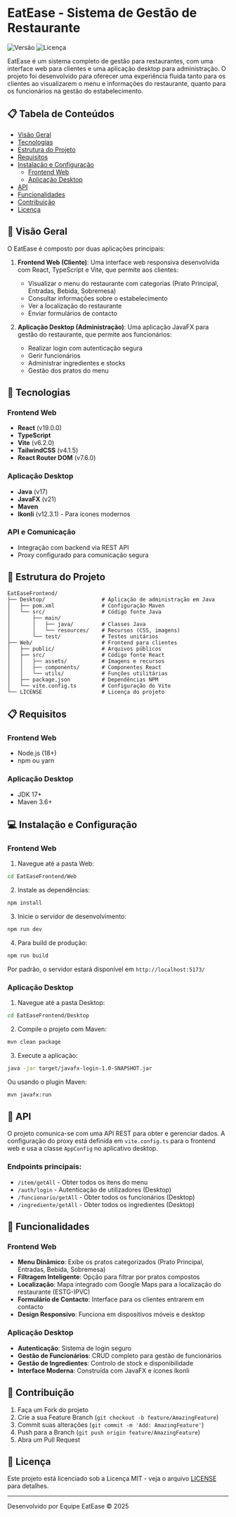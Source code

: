 # EatEase - Sistema de Gestão de Restaurante

![Versão](https://img.shields.io/badge/Versão-1.0-blue)
![Licença](https://img.shields.io/badge/Licença-MIT-green)

EatEase é um sistema completo de gestão para restaurantes, com uma interface web para clientes e uma aplicação desktop para administração. O projeto foi desenvolvido para oferecer uma experiência fluida tanto para os clientes ao visualizarem o menu e informações do restaurante, quanto para os funcionários na gestão do estabelecimento.

## 📋 Tabela de Conteúdos

- [Visão Geral](#-visão-geral)
- [Tecnologias](#-tecnologias)
- [Estrutura do Projeto](#-estrutura-do-projeto)
- [Requisitos](#-requisitos)
- [Instalação e Configuração](#-instalação-e-configuração)
  - [Frontend Web](#frontend-web)
  - [Aplicação Desktop](#aplicação-desktop)
- [API](#-api)
- [Funcionalidades](#-funcionalidades)
- [Contribuição](#-contribuição)
- [Licença](#-licença)

## 🔭 Visão Geral

O EatEase é composto por duas aplicações principais:

1. **Frontend Web (Cliente)**: Uma interface web responsiva desenvolvida com React, TypeScript e Vite, que permite aos clientes:
   - Visualizar o menu do restaurante com categorias (Prato Principal, Entradas, Bebida, Sobremesa)
   - Consultar informações sobre o estabelecimento
   - Ver a localização do restaurante
   - Enviar formulários de contacto

2. **Aplicação Desktop (Administração)**: Uma aplicação JavaFX para gestão do restaurante, que permite aos funcionários:
   - Realizar login com autenticação segura
   - Gerir funcionários
   - Administrar ingredientes e stocks
   - Gestão dos pratos do menu

## 🚀 Tecnologias

### Frontend Web
- **React** (v19.0.0)
- **TypeScript**
- **Vite** (v6.2.0)
- **TailwindCSS** (v4.1.5)
- **React Router DOM** (v7.6.0)

### Aplicação Desktop
- **Java** (v17)
- **JavaFX** (v21)
- **Maven**
- **Ikonli** (v12.3.1) - Para ícones modernos

### API e Comunicação
- Integração com backend via REST API
- Proxy configurado para comunicação segura

## 📁 Estrutura do Projeto

```
EatEaseFrontend/
├── Desktop/                  # Aplicação de administração em Java
│   ├── pom.xml               # Configuração Maven
│   └── src/                  # Código fonte Java
│       ├── main/
│       │   ├── java/         # Classes Java
│       │   └── resources/    # Recursos (CSS, imagens)
│       └── test/             # Testes unitários
├── Web/                      # Frontend para clientes
│   ├── public/               # Arquivos públicos
│   ├── src/                  # Código fonte React
│   │   ├── assets/           # Imagens e recursos
│   │   ├── components/       # Componentes React
│   │   └── utils/            # Funções utilitárias
│   ├── package.json          # Dependências NPM
│   └── vite.config.ts        # Configuração do Vite
└── LICENSE                   # Licença do projeto
```

## 📋 Requisitos

### Frontend Web
- Node.js (18+)
- npm ou yarn

### Aplicação Desktop
- JDK 17+
- Maven 3.6+

## 💻 Instalação e Configuração

### Frontend Web

1. Navegue até a pasta Web:
```bash
cd EatEaseFrontend/Web
```

2. Instale as dependências:
```bash
npm install
```

3. Inicie o servidor de desenvolvimento:
```bash
npm run dev
```

4. Para build de produção:
```bash
npm run build
```

Por padrão, o servidor estará disponível em `http://localhost:5173/`

### Aplicação Desktop

1. Navegue até a pasta Desktop:
```bash
cd EatEaseFrontend/Desktop
```

2. Compile o projeto com Maven:
```bash
mvn clean package
```

3. Execute a aplicação:
```bash
java -jar target/javafx-login-1.0-SNAPSHOT.jar
```

Ou usando o plugin Maven:
```bash
mvn javafx:run
```

## 🔌 API

O projeto comunica-se com uma API REST para obter e gerenciar dados. A configuração do proxy está definida em `vite.config.ts` para o frontend web e usa a classe `AppConfig` no aplicativo desktop.

### Endpoints principais:

- `/item/getAll` - Obter todos os itens do menu
- `/auth/login` - Autenticação de utilizadores (Desktop)
- `/funcionario/getAll` - Obter todos os funcionários (Desktop)
- `/ingrediente/getAll` - Obter todos os ingredientes (Desktop)

## 🎯 Funcionalidades

### Frontend Web
- **Menu Dinâmico**: Exibe os pratos categorizados (Prato Principal, Entradas, Bebida, Sobremesa)
- **Filtragem Inteligente**: Opção para filtrar por pratos compostos
- **Localização**: Mapa integrado com Google Maps para a localização do restaurante (ESTG-IPVC)
- **Formulário de Contacto**: Interface para os clientes entrarem em contacto
- **Design Responsivo**: Funciona em dispositivos móveis e desktop

### Aplicação Desktop
- **Autenticação**: Sistema de login seguro
- **Gestão de Funcionários**: CRUD completo para gestão de funcionários
- **Gestão de Ingredientes**: Controlo de stock e disponibilidade
- **Interface Moderna**: Construída com JavaFX e ícones Ikonli

## 🤝 Contribuição

1. Faça um Fork do projeto
2. Crie a sua Feature Branch (`git checkout -b feature/AmazingFeature`)
3. Commit suas alterações (`git commit -m 'Add: AmazingFeature'`)
4. Push para a Branch (`git push origin feature/AmazingFeature`)
5. Abra um Pull Request

## 📄 Licença

Este projeto está licenciado sob a Licença MIT - veja o arquivo [LICENSE](LICENSE) para detalhes.

---

Desenvolvido por Equipe EatEase © 2025
